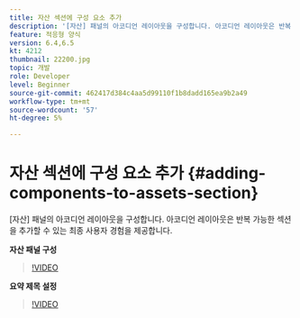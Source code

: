 ```yaml
---
title: 자산 섹션에 구성 요소 추가
description: '[자산] 패널의 아코디언 레이아웃을 구성합니다. 아코디언 레이아웃은 반복 가능한 섹션을 추가할 수 있는 최종 사용자 경험을 제공합니다.'
feature: 적응형 양식
version: 6.4,6.5
kt: 4212
thumbnail: 22200.jpg
topic: 개발
role: Developer
level: Beginner
source-git-commit: 462417d384c4aa5d99110f1b8dadd165ea9b2a49
workflow-type: tm+mt
source-wordcount: '57'
ht-degree: 5%

---
```



# 자산 섹션에 구성 요소 추가 {#adding-components-to-assets-section}

[자산] 패널의 아코디언 레이아웃을 구성합니다. 아코디언 레이아웃은 반복 가능한 섹션을 추가할 수 있는 최종 사용자 경험을 제공합니다.

**자산 패널 구성**

>[!VIDEO](https://video.tv.adobe.com/v/22200?quality=9&learn=on)

**요약 제목 설정**
>[!VIDEO](https://video.tv.adobe.com/v/28387)



